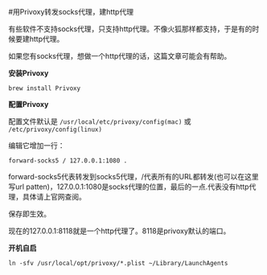 #用Privoxy转发socks代理，建http代理

有些软件不支持socks代理，只支持http代理。不像火狐那样都支持，于是有的时候要建http代理。

如果您有socks代理，想做一个http代理的话，这篇文章可能会有帮助。

**安装Privoxy**



```
brew install Privoxy
```


**配置Privoxy**

配置文件默认是 `/usr/local/etc/privoxy/config(mac)` 或 `/etc/privoxy/config(linux)`
  
编辑它增加一行：



```
forward-socks5 / 127.0.0.1:1080 .
```




forward-socks5代表转发到socks5代理，/代表所有的URL都转发(也可以在这里写url patten)，127.0.0.1:1080是socks代理的位置，最后的一点.代表没有http代理，具体请上官网查阅。

保存即生效。

现在的127.0.0.1:8118就是一个http代理了。8118是privoxy默认的端口。

**开机自启**



```
ln -sfv /usr/local/opt/privoxy/*.plist ~/Library/LaunchAgents
```




